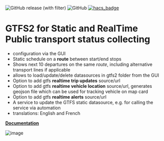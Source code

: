 ![GitHub release (with filter)](https://img.shields.io/github/v/release/vingerha/gtfs2) ![GitHub](https://img.shields.io/github/license/vingerha/gtfs2) [![hacs_badge](https://img.shields.io/badge/HACS-Default-orange.svg)](https://github.com/custom-components/hacs)

# GTFS2 for Static and RealTime Public transport status collecting
- configuration via the GUI
- Static schedule on a **route** between start/end stops
- Shows next 10 departures on the same *route*, including alternative transport lines if applicable
- allows to load/update/delete datasources in gtfs2 folder from the GUI
- Option to add gtfs **realtime trip updates** source/url
- Option to add gtfs **realtime vehicle location** source/url, generates geojson file which can be used for tracking vehicle on map card
- Option to add gtfs **realtime alerts** source/url
- A service to update the GTFS static datasource, e.g. for calling the service via automation
- translations: English and French

**[Documentation](https://github.com/vingerha/gtfs2/wiki)**

![image](https://github.com/vingerha/gtfs2/assets/44190435/401d3f5b-c3c3-405f-ab9a-1ecf949d5428)




